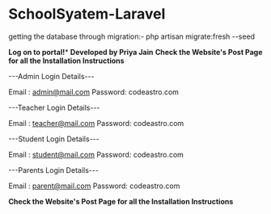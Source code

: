 # SchoolSyatem-Laravel

getting the database through migration:-
php artisan migrate:fresh --seed

**Log on to portal!***
**Developed by Priya Jain**
**Check the Website's Post Page for all the Installation Instructions**


---Admin Login Details---

Email   : admin@mail.com
Password: codeastro.com

---Teacher Login Details---

Email   : teacher@mail.com
Password: codeastro.com

---Student Login Details---

Email   : student@mail.com
Password: codeastro.com

---Parents Login Details---

Email   : parent@mail.com
Password: codeastro.com

**Check the Website's Post Page for all the Installation Instructions**